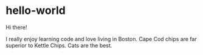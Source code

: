 # hello-world

Hi there!

I really enjoy learning code and love living in Boston. Cape Cod chips are far superior to Kettle Chips. Cats are the best. 
